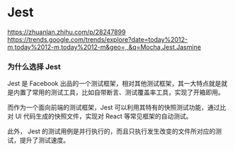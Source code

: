 # Jest

https://zhuanlan.zhihu.com/p/28247899  
https://trends.google.com/trends/explore?date=today%2012-m,today%2012-m,today%2012-m&geo=,,&q=Mocha,Jest,Jasmine

### 为什么选择 Jest

Jest 是 Facebook 出品的一个测试框架，相对其他测试框架，其一大特点就是就是内置了常用的测试工具，比如自带断言、测试覆盖率工具，实现了开箱即用。

而作为一个面向前端的测试框架，Jest 可以利用其特有的快照测试功能，通过比对 UI 代码生成的快照文件，实现对 React 等常见框架的自动测试。

此外， Jest 的测试用例是并行执行的，而且只执行发生改变的文件所对应的测试，提升了测试速度。


